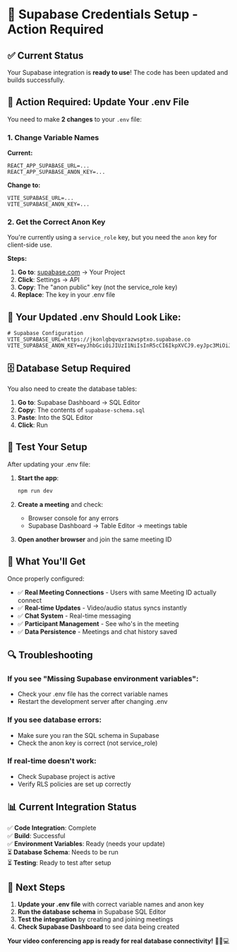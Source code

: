 # 🔧 Supabase Credentials Setup - Action Required

## ✅ **Current Status**
Your Supabase integration is **ready to use**! The code has been updated and builds successfully.

## 🚨 **Action Required: Update Your .env File**

You need to make **2 changes** to your `.env` file:

### **1. Change Variable Names**
**Current:**
```
REACT_APP_SUPABASE_URL=...
REACT_APP_SUPABASE_ANON_KEY=...
```

**Change to:**
```
VITE_SUPABASE_URL=...
VITE_SUPABASE_ANON_KEY=...
```

### **2. Get the Correct Anon Key**
You're currently using a `service_role` key, but you need the `anon` key for client-side use.

**Steps:**
1. **Go to**: [supabase.com](https://supabase.com) → Your Project
2. **Click**: Settings → API
3. **Copy**: The "anon public" key (not the service_role key)
4. **Replace**: The key in your .env file

## 📝 **Your Updated .env Should Look Like:**

```
# Supabase Configuration
VITE_SUPABASE_URL=https://jkonlgbqvqxrazwsptxo.supabase.co
VITE_SUPABASE_ANON_KEY=eyJhbGciOiJIUzI1NiIsInR5cCI6IkpXVCJ9.eyJpc3MiOiJzdXBhYmFzZSIsInJlZiI6Imprb25sZ2JxdnF4cmF6d3NwdHhvIiwicm9sZSI6ImFub24iLCJpYXQiOjE3NTk0OTc1MTIsImV4cCI6MjA3NTA3MzUxMn0.YOUR_ACTUAL_ANON_KEY
```

## 🗄️ **Database Setup Required**

You also need to create the database tables:

1. **Go to**: Supabase Dashboard → SQL Editor
2. **Copy**: The contents of `supabase-schema.sql`
3. **Paste**: Into the SQL Editor
4. **Click**: Run

## 🚀 **Test Your Setup**

After updating your .env file:

1. **Start the app**:
   ```bash
   npm run dev
   ```

2. **Create a meeting** and check:
   - Browser console for any errors
   - Supabase Dashboard → Table Editor → meetings table

3. **Open another browser** and join the same meeting ID

## 🎯 **What You'll Get**

Once properly configured:
- ✅ **Real Meeting Connections** - Users with same Meeting ID actually connect
- ✅ **Real-time Updates** - Video/audio status syncs instantly  
- ✅ **Chat System** - Real-time messaging
- ✅ **Participant Management** - See who's in the meeting
- ✅ **Data Persistence** - Meetings and chat history saved

## 🔍 **Troubleshooting**

### **If you see "Missing Supabase environment variables":**
- Check your .env file has the correct variable names
- Restart the development server after changing .env

### **If you see database errors:**
- Make sure you ran the SQL schema in Supabase
- Check the anon key is correct (not service_role)

### **If real-time doesn't work:**
- Check Supabase project is active
- Verify RLS policies are set up correctly

## 📊 **Current Integration Status**

✅ **Code Integration**: Complete  
✅ **Build**: Successful  
✅ **Environment Variables**: Ready (needs your update)  
⏳ **Database Schema**: Needs to be run  
⏳ **Testing**: Ready to test after setup  

## 🎉 **Next Steps**

1. **Update your .env file** with correct variable names and anon key
2. **Run the database schema** in Supabase SQL Editor  
3. **Test the integration** by creating and joining meetings
4. **Check Supabase Dashboard** to see data being created

**Your video conferencing app is ready for real database connectivity!** 🎥📱💻

